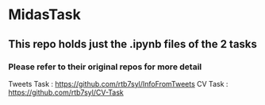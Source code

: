 # MidasTask
## This repo holds just the .ipynb files of the 2 tasks

### Please refer to their original repos for more detail
Tweets Task : https://github.com/rtb7syl/InfoFromTweets
CV Task : https://github.com/rtb7syl/CV-Task
